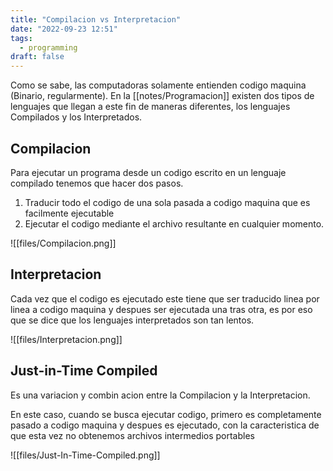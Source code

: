 ```yaml
---
title: "Compilacion vs Interpretacion"
date: "2022-09-23 12:51"
tags: 
  - programming
draft: false
---
```

Como se sabe, las computadoras solamente entienden codigo maquina (Binario, regularmente). En la [[notes/Programacion]] existen dos tipos de lenguajes que llegan a este fin de maneras diferentes, los lenguajes Compilados y los Interpretados.

## Compilacion
Para ejecutar un programa desde un codigo escrito en un lenguaje compilado tenemos que hacer dos pasos.
1. Traducir todo el codigo de una sola pasada a codigo maquina que es facilmente ejecutable
2. Ejecutar el codigo mediante el archivo resultante en cualquier momento.

![[files/Compilacion.png]]
## Interpretacion
Cada vez que el codigo es ejecutado este tiene que ser traducido linea por linea a codigo maquina y despues ser ejecutada una tras otra, es por eso que se dice que los lenguajes interpretados son tan lentos.

![[files/Interpretacion.png]]

## Just-in-Time Compiled
Es una variacion y combin acion entre la Compilacion y la Interpretacion.

En este caso, cuando se busca ejecutar codigo, primero es completamente pasado a codigo maquina y despues es ejecutado, con la caracteristica de que esta vez no obtenemos archivos intermedios portables

![[files/Just-In-Time-Compiled.png]]